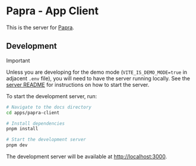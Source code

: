 # Papra - App Client

This is the server for [Papra](https://papra.app).

## Development

> [!IMPORTANT]
> Unless you are developing for the demo mode (`VITE_IS_DEMO_MODE=true` in adjacent `.env` file), you will need to have the server running locally. See the [server README](../papra-server/README.md) for instructions on how to start the server.

To start the development server, run:

```bash
# Navigate to the docs directory
cd apps/papra-client

# Install dependencies
pnpm install

# Start the development server
pnpm dev
```

The development server will be available at [http://localhost:3000](http://localhost:3000).
